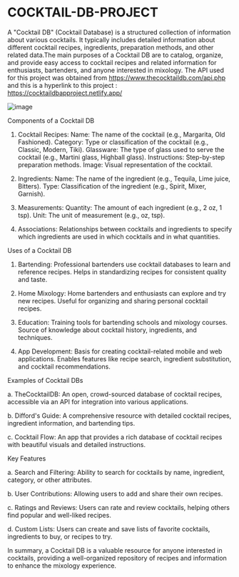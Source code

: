 # COCKTAIL-DB-PROJECT
A "Cocktail DB" (Cocktail Database) is a structured collection of information about various cocktails. It typically includes detailed information about different cocktail recipes, ingredients, preparation methods, and other related data.The main purposes of a Cocktail DB are to catalog, organize, and provide easy access to cocktail recipes and related information for enthusiasts, bartenders, and anyone interested in mixology. The API used for this project was obtained from https://www.thecocktaildb.com/api.php and this is a hyperlink to this project : https://cocktaildbapproject.netlify.app/

![image](https://github.com/Enockodhis/COCKTAIL-DB-PROJECT/assets/107674019/5ca2d356-3aa7-4b2a-93e4-3f53ff6adf71)



Components of a Cocktail DB

1. Cocktail Recipes:
   Name: The name of the cocktail (e.g., Margarita, Old Fashioned).
   Category: Type or classification of the cocktail (e.g., Classic, Modern, Tiki).
   Glassware: The type of glass used to serve the cocktail (e.g., Martini glass, Highball glass).
   Instructions: Step-by-step preparation methods.
   Image: Visual representation of the cocktail.
   
2. Ingredients:
   Name: The name of the ingredient (e.g., Tequila, Lime juice, Bitters).
   Type: Classification of the ingredient (e.g., Spirit, Mixer, Garnish).
   
3. Measurements:
   Quantity: The amount of each ingredient (e.g., 2 oz, 1 tsp).
   Unit: The unit of measurement (e.g., oz, tsp).
   
4. Associations:
   Relationships between cocktails and ingredients to specify which ingredients are used in which cocktails and in what quantities.
   

   
Uses of a Cocktail DB

1. Bartending:
   Professional bartenders use cocktail databases to learn and reference recipes.
   Helps in standardizing recipes for consistent quality and taste.
   
2. Home Mixology:
   Home bartenders and enthusiasts can explore and try new recipes.
   Useful for organizing and sharing personal cocktail recipes.
   
3. Education:
   Training tools for bartending schools and mixology courses.
   Source of knowledge about cocktail history, ingredients, and techniques.
   
4. App Development:
   Basis for creating cocktail-related mobile and web applications.
   Enables features like recipe search, ingredient substitution, and cocktail recommendations.

   
Examples of Cocktail DBs

a. TheCocktailDB: An open, crowd-sourced database of cocktail recipes, accessible via an API for integration into various applications.

b. Difford's Guide: A comprehensive resource with detailed cocktail recipes, ingredient information, and bartending tips.

c. Cocktail Flow: An app that provides a rich database of cocktail recipes with beautiful visuals and detailed instructions.


Key Features

a. Search and Filtering: Ability to search for cocktails by name, ingredient, category, or other attributes.

b. User Contributions: Allowing users to add and share their own recipes.

c. Ratings and Reviews: Users can rate and review cocktails, helping others find popular and well-liked recipes.

d. Custom Lists: Users can create and save lists of favorite cocktails, ingredients to buy, or recipes to try.


In summary, a Cocktail DB is a valuable resource for anyone interested in cocktails, providing a well-organized repository of recipes and information to enhance the mixology experience.
